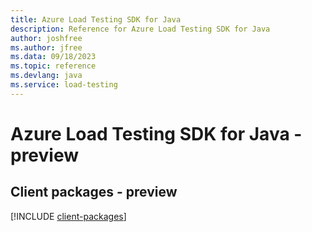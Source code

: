 ```yaml
---
title: Azure Load Testing SDK for Java
description: Reference for Azure Load Testing SDK for Java
author: joshfree
ms.author: jfree
ms.data: 09/18/2023
ms.topic: reference
ms.devlang: java
ms.service: load-testing
---
```

# Azure Load Testing SDK for Java - preview

## Client packages - preview
[!INCLUDE [client-packages](load-testing-client-index.md)]